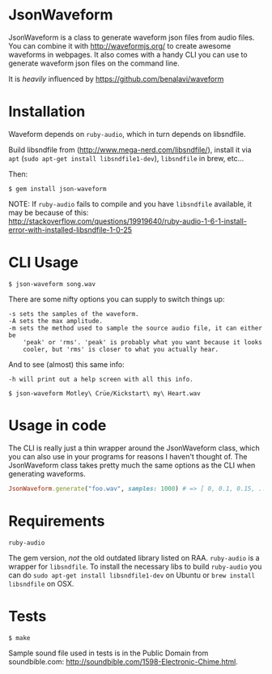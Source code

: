 JsonWaveform
========

JsonWaveform is a class to generate waveform json files from audio files. You can combine it with http://waveformjs.org/ to create awesome waveforms in webpages. It also comes with a handy CLI you can use to generate waveform json files on the command line.

It is *heavily* influenced by https://github.com/benalavi/waveform

Installation
============

Waveform depends on `ruby-audio`, which in turn depends on libsndfile.

Build libsndfile from (http://www.mega-nerd.com/libsndfile/), install it via `apt` (`sudo apt-get install libsndfile1-dev`), `libsndfile` in brew, etc...

Then:

    $ gem install json-waveform

NOTE: If `ruby-audio` fails to compile and you have `libsndfile` available, it may be because of this: http://stackoverflow.com/questions/19919640/ruby-audio-1-6-1-install-error-with-installed-libsndfile-1-0-25

CLI Usage
=========

    $ json-waveform song.wav

There are some nifty options you can supply to switch things up:

    -s sets the samples of the waveform.
    -A sets the max amplitude.
    -m sets the method used to sample the source audio file, it can either be
        'peak' or 'rms'. 'peak' is probably what you want because it looks
        cooler, but 'rms' is closer to what you actually hear.

And to see (almost) this same info:

    -h will print out a help screen with all this info.

    $ json-waveform Motley\ Crüe/Kickstart\ my\ Heart.wav

Usage in code
=============

The CLI is really just a thin wrapper around the JsonWaveform class, which you can also use in your programs for reasons I haven't thought of. The JsonWaveform class takes pretty much the same options as the CLI when generating waveforms.

```ruby
JsonWaveform.generate("foo.wav", samples: 1000) # => [ 0, 0.1, 0.15, ... ]
```

Requirements
============

`ruby-audio`

The gem version, *not* the old outdated library listed on RAA. `ruby-audio` is a wrapper for `libsndfile`. To install the necessary libs to build `ruby-audio` you can do `sudo apt-get install libsndfile1-dev` on Ubuntu or `brew install libsndfile` on OSX.


Tests
=====

    $ make

Sample sound file used in tests is in the Public Domain from soundbible.com: <http://soundbible.com/1598-Electronic-Chime.html>.

